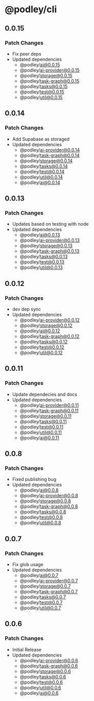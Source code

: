 # @podley/cli

## 0.0.15

### Patch Changes

- Fix peer deps
- Updated dependencies
  - @podley/ai@0.0.15
  - @podley/ai-provider@0.0.15
  - @podley/storage@0.0.15
  - @podley/task-graph@0.0.15
  - @podley/tasks@0.0.15
  - @podley/test@0.0.15
  - @podley/util@0.0.15

## 0.0.14

### Patch Changes

- Add Supabase as storaged
- Updated dependencies
  - @podley/ai-provider@0.0.14
  - @podley/task-graph@0.0.14
  - @podley/storage@0.0.14
  - @podley/tasks@0.0.14
  - @podley/test@0.0.14
  - @podley/util@0.0.14
  - @podley/ai@0.0.14

## 0.0.13

### Patch Changes

- Updates based on testing with node
- Updated dependencies
  - @podley/ai@0.0.13
  - @podley/ai-provider@0.0.13
  - @podley/storage@0.0.13
  - @podley/task-graph@0.0.13
  - @podley/tasks@0.0.13
  - @podley/test@0.0.13
  - @podley/util@0.0.13

## 0.0.12

### Patch Changes

- dev dep sync
- Updated dependencies
  - @podley/ai-provider@0.0.12
  - @podley/storage@0.0.12
  - @podley/ai@0.0.12
  - @podley/task-graph@0.0.12
  - @podley/tasks@0.0.12
  - @podley/test@0.0.12
  - @podley/util@0.0.12

## 0.0.11

### Patch Changes

- Update dependecies and docs
- Updated dependencies
  - @podley/ai-provider@0.0.11
  - @podley/task-graph@0.0.11
  - @podley/storage@0.0.11
  - @podley/tasks@0.0.11
  - @podley/test@0.0.11
  - @podley/util@0.0.11
  - @podley/ai@0.0.11

## 0.0.8

### Patch Changes

- Fixed publishing bug
- Updated dependencies
  - @podley/ai@0.0.8
  - @podley/ai-provider@0.0.8
  - @podley/storage@0.0.8
  - @podley/task-graph@0.0.8
  - @podley/tasks@0.0.8
  - @podley/test@0.0.8
  - @podley/util@0.0.8

## 0.0.7

### Patch Changes

- Fix glob usage
- Updated dependencies
  - @podley/ai@0.0.7
  - @podley/ai-provider@0.0.7
  - @podley/storage@0.0.7
  - @podley/task-graph@0.0.7
  - @podley/tasks@0.0.7
  - @podley/test@0.0.7
  - @podley/util@0.0.7

## 0.0.6

### Patch Changes

- Initial Release
- Updated dependencies
  - @podley/ai-provider@0.0.6
  - @podley/task-graph@0.0.6
  - @podley/storage@0.0.6
  - @podley/tasks@0.0.6
  - @podley/test@0.0.6
  - @podley/util@0.0.6
  - @podley/ai@0.0.6
